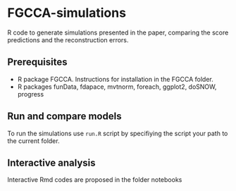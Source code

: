 # FGCCA-simulations
R code to generate simulations presented in the paper, comparing the score predictions and the reconstruction errors.

## Prerequisites
- R package FGCCA. Instructions for installation in the FGCCA folder.
- R packages funData, fdapace, mvtnorm, foreach, ggplot2, doSNOW, progress

## Run and compare models
To run the simulations use `run.R` script by specifiying the script your path to the current folder.

## Interactive analysis
Interactive Rmd codes are proposed in the folder notebooks
